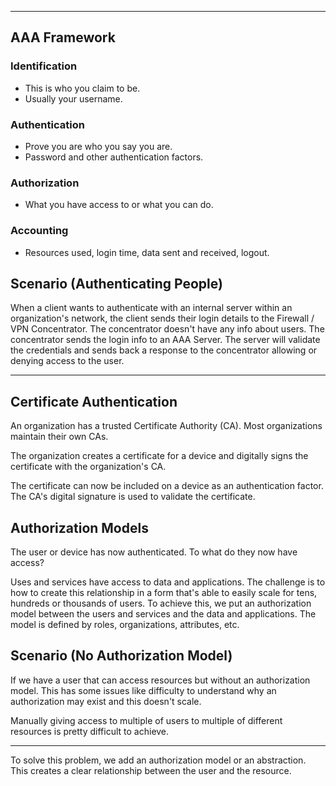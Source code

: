
---

## AAA Framework

### Identification

- This is who you claim to be.
- Usually your username.
### Authentication

- Prove you are who you say you are.
- Password and other authentication factors.
### Authorization

- What you have access to or what you can do.
### Accounting

- Resources used, login time, data sent and received, logout.


## Scenario (Authenticating People)

When a client wants to authenticate with an internal server within an organization's network, the client sends their login details to the Firewall / VPN Concentrator. The concentrator doesn't have any info about users. The concentrator sends the login info to an AAA Server. The server will validate the credentials and sends back a response to the concentrator allowing or denying access to the user.

---

## Certificate Authentication

An organization has a trusted Certificate Authority (CA). Most organizations maintain their own CAs.

The organization creates a certificate for a device and digitally signs the certificate with the organization's CA.

The certificate can now be included on a device as an authentication factor. The CA's digital signature is used to validate the certificate.

## Authorization Models

The user or device has now authenticated. To what do they now have access?

Uses and services have access to data and applications. The challenge is to how to create this relationship in a form that's able to easily scale for tens, hundreds or thousands of users. To achieve this, we put an authorization model between the users and services and the data and applications. The model is defined by roles, organizations, attributes, etc.


## Scenario (No Authorization Model)

If we have a user that can access resources but without an authorization model.  This has some issues like difficulty to understand why an authorization may exist and this doesn't scale.

Manually giving access to multiple of users to multiple of different resources is pretty difficult to achieve.

---

To solve this problem, we add an authorization model or an abstraction. This creates a clear relationship between the user and the resource.

